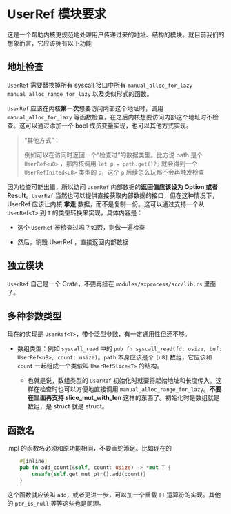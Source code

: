 # UserRef 模块要求

这是一个帮助内核更规范地处理用户传递过来的地址、结构的模块。就目前我们的想象而言，它应该拥有以下功能



## 地址检查

`UserRef` 需要替换掉所有 syscall 接口中所有 `manual_alloc_for_lazy` `manual_alloc_range_for_lazy` 以及类似形式的函数。

`UserRef` 应该在内核**第一次**想要访问内部这个地址时，调用 `manual_alloc_for_lazy` 等函数检查，在之后内核想要访问内部这个地址时不检查。这可以通过添加一个 bool 成员变量实现，也可以其他方式实现。

> “其他方式”：
> 
> 例如可以在访问时返回一个“检查过”的数据类型。比方说 path 是个 `UserRef<u8>` ，那内核调用 `let p = path.get()?;` 就会得到一个 `UserRefInited<u8>` 类型的 `p`，这个 `p` 后续怎么玩都不会再触发检查

因为检查可能出错，所以访问 `UserRef` 内部数据的**返回值应该设为 Option 或者 Result**。`UserRef` 当然也可以提供直接获取内部数据的接口，但在这种情况下，UserRef 应该让内核 **拿走** 数据，而不是复制一份。这可以通过支持一个从 `UserRef<T>` 到 `T` 的类型转换来实现，具体内容是：

- 这个 `UserRef` 被检查过吗？如否，则做一遍检查

- 然后，销毁 UserRef ，直接返回内部数据

## 独立模块

`UserRef` 自己是一个 Crate，不要再挂在 `modules/axprocess/src/lib.rs` 里面了。

## 多种参数类型

现在的实现是 `UserRef<T>`，带个泛型参数，有一定通用性但还不够。

- 数组类型：例如 `syscall_read` 中的 `pub fn syscall_read(fd: usize, buf: UserRef<u8>, count: usize)`。`path` 本身应该是个 `[u8]` 数组，它应该和 `count` 一起组成一个类似叫 `UserRefSlice<T>` 的结构。
  
  - 也就是说，数组类型的 `UserRef` 初始化时就要将起始地址和长度传入。这样在检查时也可以方便地直接调用 `manual_alloc_range_for_lazy`。**不要在里面再支持 slice_mut_with_len** 这样的东西了。初始化时是数组就是数组，是 struct 就是 struct。

## 函数名

impl 的函数名必须和原功能相同，不要画蛇添足。比如现在的

```rust
    #[inline]
    pub fn add_count(&self, count: usize) -> *mut T {
        unsafe{self.get_mut_ptr().add(count)}
    }
```

这个函数就应该叫 `add`，或者更进一步，可以加一个重载 `[]` 运算符的实现。其他的 `ptr_is_null` 等等这些也是同理。


